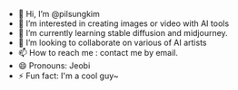 - 👋 Hi, I’m @pilsungkim
- 👀 I’m interested in creating images or video with AI tools
- 🌱 I’m currently learning stable diffusion and midjourney.
- 💞️ I’m looking to collaborate on various of AI artists
- 📫 How to reach me : contact me by email.
- 😄 Pronouns: Jeobi
- ⚡ Fun fact: I'm a cool guy~

<!---
pilsungkim/pilsungkim is a ✨ special ✨ repository because its `README.md` (this file) appears on your GitHub profile.
You can click the Preview link to take a look at your changes.
--->
